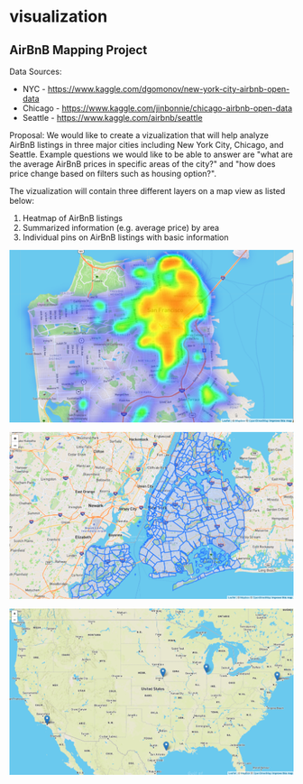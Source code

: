 # visualization

## AirBnB Mapping Project

Data Sources:
* NYC - https://www.kaggle.com/dgomonov/new-york-city-airbnb-open-data
* Chicago - https://www.kaggle.com/jinbonnie/chicago-airbnb-open-data
* Seattle - https://www.kaggle.com/airbnb/seattle

Proposal:
We would like to create a vizualization that will help analyze AirBnB listings in three major cities including New York City, Chicago, and Seattle. Example questions we would like to be able to answer are "what are the average AirBnB prices in specific areas of the city?" and "how does price change based on filters such as housing option?".

The vizualization will contain three different layers on a map view as listed below:
1. Heatmap of AirBnB listings
2. Summarized information (e.g. average price) by area
3. Individual pins on AirBnB listings with basic information


![grid](Images/heatmap.png)

![grid](Images/grid.png)

![pins](Images/pins.png)
